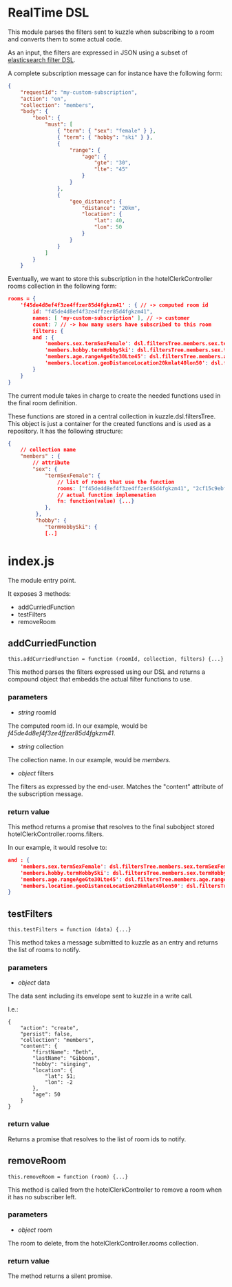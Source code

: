 # RealTime DSL

This module parses the filters sent to kuzzle when subscribing to a room and converts them to some actual code.

As an input, the filters are expressed in JSON using a subset of [elasticsearch filter DSL](https://www.elastic.co/guide/en/elasticsearch/reference/current/query-dsl-filters.html).

A complete subscription message can for instance have the following form:

```json
{
    "requestId": "my-custom-subscription",
    "action": "on",
    "collection": "members",
    "body": {
        "bool": {
            "must": [
                { "term": { "sex": "female" } },
                { "term": { "hobby": "ski" } },
                { 
                    "range": { 
                        "age": {
                            "gte": "30",
                            "lte": "45"
                        }
                    }
                },
                {
                    "geo_distance": {
                        "distance": "20km",
                        "location": {
                            "lat": 40,
                            "lon": 50
                        }
                    }
                }
            ]
        }
    }
```

Eventually, we want to store this subscription in the hotelClerkController rooms collection in the following form:

```json
rooms = {
    'f45de4d8ef4f3ze4ffzer85d4fgkzm41' : { // -> computed room id
        id: "f45de4d8ef4f3ze4ffzer85d4fgkzm41",
        names: [ 'my-custom-subscription' ], // -> customer
        count: 7 // -> how many users have subscribed to this room
        filters: {
        and : {
            'members.sex.termSexFemale': dsl.filtersTree.members.sex.termSexFemale.fn,
            'members.hobby.termHobbySki': dsl.filtersTree.members.sex.termHobbySki.fn,
            'members.age.rangeAgeGte30Lte45': dsl.filtersTree.members.age.rangeAgeGte30Lte45.fn,
            'members.location.geoDistanceLocation20kmlat40lon50': dsl.filtersTree.members.location.geoDistanceLocation20kmlat40lon50.fn
        }
    }
}
```

The current module takes in charge to create the needed functions used in the final room definition.

These functions are stored in a central collection in kuzzle.dsl.filtersTree. This object is just a container for the created functions and is used as a repository.
It has the following structure:

```json
{
    // collection name
    "members" : {
        // attribute
        "sex": {
            "termSexFemale": {
                // list of rooms that use the function
                rooms: ["f45de4d8ef4f3ze4ffzer85d4fgkzm41", "2cf15c9ebf0e315866c44f4afb5920eb4a6a8462" ],
                // actual function implemenation
                fn: function(value) {...} 
            },
         },
         "hobby": {
            "termHobbySki": {
            [..]
```

# index.js

The module entry point.

It exposes 3 methods: 

* addCurriedFunction
* testFilters
* removeRoom

## addCurriedFunction

    this.addCurriedFunction = function (roomId, collection, filters) {...}

This method parses the filters expressed using our DSL and returns a compound object that embedds the actual filter functions to use.

### parameters

* *string* roomId 

The computed room id.
In our example, would be *f45de4d8ef4f3ze4ffzer85d4fgkzm41*.

* *string* collection

The collection name.
In our example, would be *members*.

* *object* filters

The filters as expressed by the end-user. Matches the "content" attribute of the subscription message.

### return value

This method returns a promise that resolves to the final subobject stored hotelClerkController.rooms.filters.

In our example, it would resolve to:

```json
and : {
    'members.sex.termSexFemale': dsl.filtersTree.members.sex.termSexFemale.fn,
    'members.hobby.termHobbySki': dsl.filtersTree.members.sex.termHobbySki.fn,
    'members.age.rangeAgeGte30Lte45': dsl.filtersTree.members.age.rangeAgeGte30Lte45.fn,
    'members.location.geoDistanceLocation20kmlat40lon50': dsl.filtersTree.members.location.geoDistanceLocation20kmlat40lon50.fn
}
```

## testFilters

    this.testFilters = function (data) {...}

This method takes a message submitted to kuzzle as an entry and returns the list of rooms to notify.

### parameters

* *object* data

The data sent including its envelope sent to kuzzle in a write call.

I.e.:

```
{
    "action": "create",
    "persist": false,
    "collection": "members",
    "content": {
        "firstName": "Beth",
        "lastName": "Gibbons",
        "hobby": "singing",
        "location": {
            "lat": 51;
            "lon": -2
        },
        "age": 50
    }
}
```

### return value

Returns a promise that resolves to the list of room ids to notify.

## removeRoom

    this.removeRoom = function (room) {...}

This method is called from the hotelClerkController to remove a room when it has no subscriber left.

### parameters

* *object* room

The room to delete, from the hotelClerkController.rooms collection.

### return value

The method returns a silent promise.